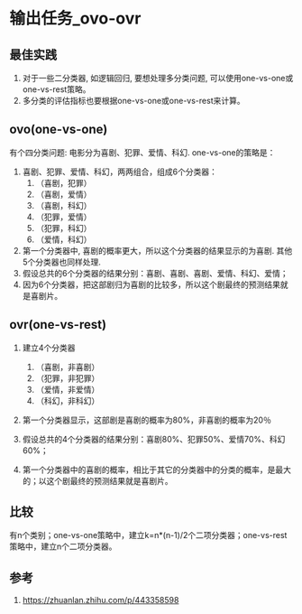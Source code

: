 # 输出任务_ovo-ovr


## 最佳实践
1. 对于一些二分类器, 如逻辑回归, 要想处理多分类问题, 可以使用one-vs-one或one-vs-rest策略。
2. 多分类的评估指标也要根据one-vs-one或one-vs-rest来计算。






## ovo(one-vs-one)

有个四分类问题: 电影分为喜剧、犯罪、爱情、科幻.  one-vs-one的策略是：

1. 喜剧、犯罪、爱情、科幻，两两组合，组成6个分类器：
    1. （喜剧，犯罪）
    2. （喜剧，爱情）
    3. （喜剧，科幻）
    4. （犯罪，爱情）
    5. （犯罪，科幻）
    6. （爱情，科幻）
2. 第一个分类器中, 喜剧的概率更大，所以这个分类器的结果显示的为喜剧. 其他5个分类器也同样处理.
3. 假设总共的6个分类器的结果分别：喜剧、喜剧、喜剧、爱情、科幻、爱情；
4. 因为6个分类器，把这部剧归为喜剧的比较多，所以这个剧最终的预测结果就是喜剧片。


## ovr(one-vs-rest)

1. 建立4个分类器
    1. （喜剧，非喜剧）
    2. （犯罪，非犯罪）
    3. （爱情，非爱情）
    4. （科幻，非科幻）

2. 第一个分类器显示，这部剧是喜剧的概率为80%，非喜剧的概率为20％
3. 假设总共的4个分类器的结果分别：喜剧80%、犯罪50%、爱情70%、科幻60%；
4. 第一个分类器中的喜剧的概率，相比于其它的分类器中的分类的概率，是最大的；以这个剧最终的预测结果就是喜剧片。

## 比较

有n个类别；one-vs-one策略中，建立k=n*(n-1)/2个二项分类器；one-vs-rest策略中，建立n个二项分类器。









## 参考
1. https://zhuanlan.zhihu.com/p/443358598